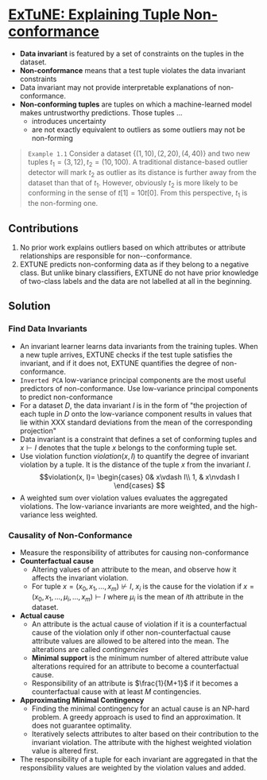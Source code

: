


# [ExTuNE: Explaining Tuple Non-conformance](http://dbgroup.cs.umass.edu/?p=860)

* **Data invariant** is featured by a set of constraints on the tuples in the dataset.
* **Non-conformance** means that a test tuple violates the data invariant constraints 
*  Data invariant may not provide interpretable explanations of non-conformance.
* **Non-conforming tuples** are tuples on which a machine-learned model makes untrustworthy predictions. Those tuples ... 	   	
	 * introduces uncertainty
	 * are not exactly equivalent to outliers as some outliers may not be non-forming 
> `Example 1.1` Consider a dataset $\{(1, 10), (2, 20), (4, 40)\}$ and two new tuples $t_1=(3, 12), t_2 =(10, 100)$. A traditional distance-based outlier detector will mark $t_2$ as outlier as its distance is further away from the dataset than that of $t_1$. However, obviously $t_2$ is more likely to be conforming in the sense of $t[1]=10t[0]$. From this perspective, $t_1$ is the non-forming one.

## Contributions
1. No prior work explains outliers based on which attributes or attribute relationships are responsible for non--conformance.
2. EXTUNE predicts non-conforming data as if they belong to a negative class. But unlike binary classifiers, EXTUNE do not have prior knowledge of two-class labels and the data are not labelled at all in the beginning.

## Solution

### Find Data Invariants
* An invariant learner learns data invariants from the training tuples. When a new tuple arrives, EXTUNE checks if the test tuple satisfies the invariant, and if it does not, EXTUNE quantifies the degree of non-conformance.
* `Inverted PCA` low-variance principal components are the most useful predictors of non-conformance. Use low-variance principal components to predict non-conformance
* For a dataset $D$, the data invariant $I$ is in the form of "the projection of each tuple in $D$ onto the low-variance component results in values that lie within XXX standard deviations from the mean of the corresponding projection"
* Data invariant is a constraint that defines a set of conforming tuples and $x\vdash I$ denotes that the tuple $x$ belongs to the conforming tuple set.
* Use violation function $violation(x, I)$ to quantify the degree of invariant violation by a tuple. It is the distance of the tuple $x$ from the invariant $I$.
$$violation(x, I)= 
\begin{cases}
    0& x\vdash I\\
    1,              & x\nvdash I
\end{cases}
$$
* A weighted sum over violation values evaluates the aggregated violations. The low-variance invariants are more weighted, and the high-variance less weighted.

### Causality of Non-Conformance
* Measure the responsibility of attributes for causing non-conformance
* **Counterfactual cause** 
	* Altering values of an attribute to the mean, and observe how it affects the invariant violation.
	* For tuple $x=(x_0, x_1, \ldots, x_m)\nvdash I$, $x_i$ is the cause for the violation if $x=(x_0, x_1, \ldots, \mu_i, \ldots, x_m)\vdash I$ where $\mu_i$ is the mean of $i$th attribute in the dataset.
* **Actual cause**
	* An attribute is the actual cause of violation if it is a counterfactual cause of the violation only if other non-counterfactual cause attribute values are allowed to be altered into the mean. The alterations are called *contingencies*
	* **Minimal support** is the minimum number of altered attribute value alterations required for an attribute to become a counterfactual cause.
	* Responsibility of an attribute is $\frac{1}{M+1}$ if it becomes a counterfactual cause with at least $M$ contingencies.
* **Approximating Minimal Contingency**
	* Finding the minimal contingency for an actual cause is an NP-hard problem. A greedy approach is used to find an approximation. It does not guarantee optimality.
	* Iteratively selects attributes to alter based on their contribution to the invariant violation. The attribute with the highest weighted violation value is altered first.
* The responsibility of a tuple for each invariant are aggregated in that the responsibility values are weighted by the violation values and added.
<!--stackedit_data:
eyJoaXN0b3J5IjpbLTExMzg3MTMxMjJdfQ==
-->